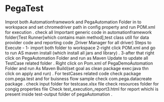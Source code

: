 # PegaTest
Improt both Automationframework and PegaAutomation Folder in to workspace and set chromedriver path in config property and run POM.xml for execution .
check all Important generic code in automationframework folder(Test Runner[which contains main method],test class utill for data provider code 
and reporting code ,Driver Manager for all driver)
Steps to Execute -
1- import both folder to workspace
2-right click POM.xml and go to run AS maven install (which install all jars and library) .
3-after that right click on PegaAutomation Folder and run as Maven Update to update all TestCase related folder .
Right click on Pom.xml of PegaDemoAutomation Folder and run As Maven Build(set goal as clean package exec:java thn click on apply and run) .
For testCases related code check package com.pega.test and for buisness flow sample check com.pega.datacreate package .
check input folder for testcase.xlsx file
check resources folder for congig properties file
Check test_execution_report3.html for report whichi is present inside test-output folder of pegaAutomation .
